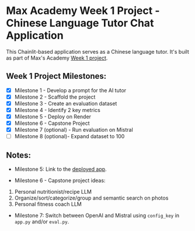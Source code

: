 # Max Academy Week 1 Project - Chinese Language Tutor Chat Application

This Chainlit-based application serves as a Chinese language tutor. It's built as part of Max's Academy [Week 1 project](https://hackmd.io/GIARHhqlTJKyvo4vMaFM8A?view#Practical-LLM-Bootcamp-for-Devs).

## Week 1 Project Milestones:

- [x] Milestone 1 - Develop a prompt for the AI tutor
- [x] Milestone 2 - Scaffold the project
- [x] Milestone 3 - Create an evaluation dataset
- [x] Milestone 4 - Identify 2 key metrics
- [x] Milestone 5 - Deploy on Render
- [x] Milestone 6 - Capstone Project
- [x] Milestone 7 (optional) - Run evaluation on Mistral
- [ ] Milestone 8 (optional)- Expand dataset to 100

## Notes:

- Milestone 5: Link to the [deployed app](https://ai-llm-week-1-project.onrender.com/).

- Milestone 6 - Capstone project ideas:
1. Personal nutritionist/recipe LLM
2. Organize/sort/categorize/group and semantic search on photos
3. Personal fitness coach LLM

- Milestone 7: Switch between OpenAI and Mistral using `config_key` in `app.py` and/or `eval.py`.